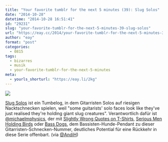 ```yaml
---
title: "Your favorite tumblr for the next 5 minutes (39): Slug Solos"
date: "2014-10-28"
datetime: "2014-10-28 16:51:41"
id: "29231"
slug: "your-favorite-tumblr-for-the-next-5-minutes-39-slug-solos"
url: "https://eay.cc/2014/your-favorite-tumblr-for-the-next-5-minutes-39-slug-solos/"
author: "eay"
format: "post"
categories:
  - 0815
tags:
  - bizarres
  - musik
  - your-favorite-tumblr-for-the-next-5-minutes
meta:
  - yourls_shorturl: "https://eay.li/2kg"
---
```


![](https://eay.cc/uploads/2014/slugsolos.jpg)

[Slug Solos](http://slugsolos.tumblr.com/) ist ein Tumbelog, in dem Gitarristen Solos auf riesigen Nacktschnecken spielen, weil "some guitarists' solo faces look like they've just realised they're holding giant slug creatures". Verantwortlich dafür ist [@michaelmphysics](https://twitter.com/michaelmphysics), der mit [Slightly Wrong Quotes on T-Shirts](http://slightlywrongquotes.tumblr.com/), [Serious Men Holding Birds](http://seriousmenholdingbirds.tumblr.com/) oder [Bass Dogs](http://bassdogs.tumblr.com/), dem Bassisten-Hunde-Pendant zu dieser Gitarristen-Schnecken-Nummer, deutliches Potential für eine Rückkehr in diese Serie offenbart. (via [@AndiH](https://twitter.com/AndiH/status/527033066431451136))
